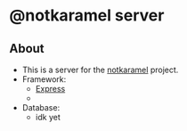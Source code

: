 # @notkaramel server

## About
- This is a server for the [notkaramel](https://github.com/notkaramel/notkaramel.github.io) project.
- Framework:
  - [Express](https://expressjs.com/)
  - 
- Database:
  - idk yet

